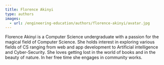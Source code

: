 ```yaml
---
title: Florence Akinyi
type: authors
images:
  - url: /engineering-education/authors/florence-akinyi/avatar.jpg 
---
```

Florence Akinyi is a Computer Science undergraduate with a passion for the magical field of Computer Science. She holds interest in exploring various fields of CS ranging from web and app development to Artificial intelligence and Cyber-Security. She loves getting lost in the world of books and in the beauty of nature. In her free time she engages in community works.
